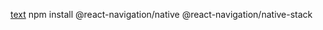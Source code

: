 [text](https://reactnative.dev/docs/navigation)
npm install @react-navigation/native @react-navigation/native-stack